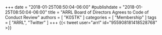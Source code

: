 +++
date = "2018-01-25T08:50:04-06:00"
#publishdate = "2018-01-25T08:50:04-06:00"
title = "ARRL Board of Directors Agrees to Code of Conduct Review"
authors = [ "K0STK" ]
categories = [ "Membership" ]
tags = [ "ARRL", "Twitter" ]
+++
{{< tweet user="arrl" id="955908181418528768" >}}
<!--more-->
